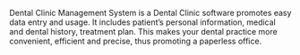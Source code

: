  Dental Clinic Management System is a Dental Clinic software promotes easy data entry and usage. It includes patient’s personal information, medical and dental history, treatment plan.
 This makes your dental practice more convenient, efficient and precise, thus promoting a paperless office.
